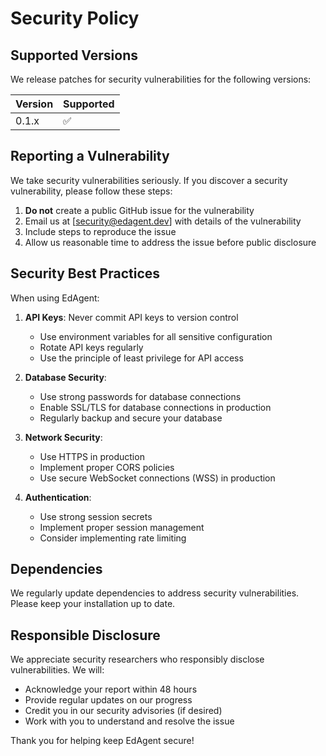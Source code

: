 # Security Policy

## Supported Versions

We release patches for security vulnerabilities for the following versions:

| Version | Supported          |
| ------- | ------------------ |
| 0.1.x   | :white_check_mark: |

## Reporting a Vulnerability

We take security vulnerabilities seriously. If you discover a security vulnerability, please follow these steps:

1. **Do not** create a public GitHub issue for the vulnerability
2. Email us at [security@edagent.dev] with details of the vulnerability
3. Include steps to reproduce the issue
4. Allow us reasonable time to address the issue before public disclosure

## Security Best Practices

When using EdAgent:

1. **API Keys**: Never commit API keys to version control
   - Use environment variables for all sensitive configuration
   - Rotate API keys regularly
   - Use the principle of least privilege for API access

2. **Database Security**: 
   - Use strong passwords for database connections
   - Enable SSL/TLS for database connections in production
   - Regularly backup and secure your database

3. **Network Security**:
   - Use HTTPS in production
   - Implement proper CORS policies
   - Use secure WebSocket connections (WSS) in production

4. **Authentication**:
   - Use strong session secrets
   - Implement proper session management
   - Consider implementing rate limiting

## Dependencies

We regularly update dependencies to address security vulnerabilities. Please keep your installation up to date.

## Responsible Disclosure

We appreciate security researchers who responsibly disclose vulnerabilities. We will:

- Acknowledge your report within 48 hours
- Provide regular updates on our progress
- Credit you in our security advisories (if desired)
- Work with you to understand and resolve the issue

Thank you for helping keep EdAgent secure!